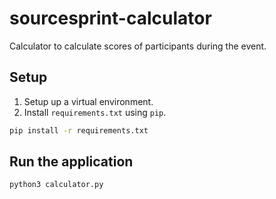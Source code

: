 # sourcesprint-calculator
Calculator to calculate scores of participants during the event.

## Setup
1. Setup up a virtual environment.
2. Install `requirements.txt` using `pip`.
```bash
pip install -r requirements.txt
```

## Run the application
```bash
python3 calculator.py
```
